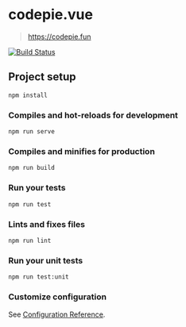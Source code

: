 # codepie.vue

> https://codepie.fun

[![Build Status](https://dev.azure.com/Zhiwen-Lin/Codepie/_apis/build/status/Codepie.vue?branchName=master)](https://dev.azure.com/Zhiwen-Lin/Codepie/_build/latest?definitionId=9&branchName=master)

## Project setup
```
npm install
```

### Compiles and hot-reloads for development
```
npm run serve
```

### Compiles and minifies for production
```
npm run build
```

### Run your tests
```
npm run test
```

### Lints and fixes files
```
npm run lint
```

### Run your unit tests
```
npm run test:unit
```

### Customize configuration
See [Configuration Reference](https://cli.vuejs.org/config/).
